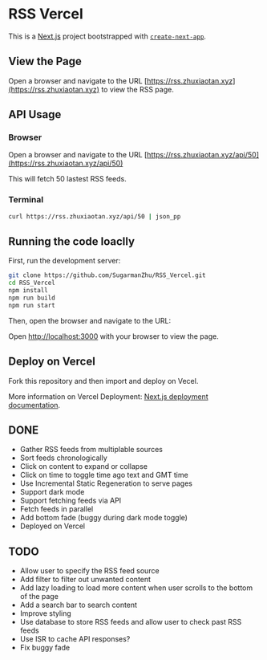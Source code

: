 # RSS Vercel

This is a [Next.js](https://nextjs.org/) project bootstrapped with [`create-next-app`](https://github.com/vercel/next.js/tree/canary/packages/create-next-app).


## View the Page

Open a browser and navigate to the URL [https://rss.zhuxiaotan.xyz](https://rss.zhuxiaotan.xyz) to view the RSS page.


## API Usage

### Browser

Open a browser and navigate to the URL [https://rss.zhuxiaotan.xyz/api/50](https://rss.zhuxiaotan.xyz/api/50)

This will fetch 50 lastest RSS feeds.

### Terminal

```bash
curl https://rss.zhuxiaotan.xyz/api/50 | json_pp
```


## Running the code loaclly

First, run the development server:

```bash
git clone https://github.com/SugarmanZhu/RSS_Vercel.git
cd RSS_Vercel
npm install
npm run build
npm run start
```

Then, open the browser and navigate to the URL:

Open [http://localhost:3000](http://localhost:3000) with your browser to view the page.


## Deploy on Vercel

Fork this repository and then import and deploy on Vecel.

More information on Vercel Deployment: [Next.js deployment documentation](https://nextjs.org/docs/deployment).


## DONE

- Gather RSS feeds from multiplable sources
- Sort feeds chronologically
- Click on content to expand or collapse
- Click on time to toggle time ago text and GMT time
- Use Incremental Static Regeneration to serve pages
- Support dark mode
- Support fetching feeds via API
- Fetch feeds in parallel
- Add bottom fade (buggy during dark mode toggle)
- Deployed on Vercel


## TODO

- Allow user to specify the RSS feed source
- Add filter to filter out unwanted content
- Add lazy loading to load more content when user scrolls to the bottom of the page
- Add a search bar to search content
- Improve styling
- Use database to store RSS feeds and allow user to check past RSS feeds
- Use ISR to cache API responses?
- Fix buggy fade